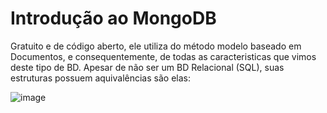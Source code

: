 # Introdução ao MongoDB

Gratuito e de código aberto, ele utiliza do método modelo baseado em Documentos, e consequentemente, de todas as caracteristicas que vimos deste tipo de BD.
Apesar de não ser um BD Relacional (SQL), suas estruturas possuem aquivalências são elas:

![image](https://github.com/Pedro-Prado-Dev/S202/assets/100048797/301c5d1b-5a15-4806-afb9-8d738eecf729)


